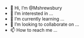 - 👋 Hi, I’m @Mshrewsbury
- 👀 I’m interested in ...
- 🌱 I’m currently learning ...
- 💞️ I’m looking to collaborate on ...
- 📫 How to reach me ...

<!---
Mshrewsbury/Mshrewsbury is a ✨ special ✨ repository because its `README.md` (this file) appears on your GitHub profile.
You can click the Preview link to take a look at your changes.
--->
